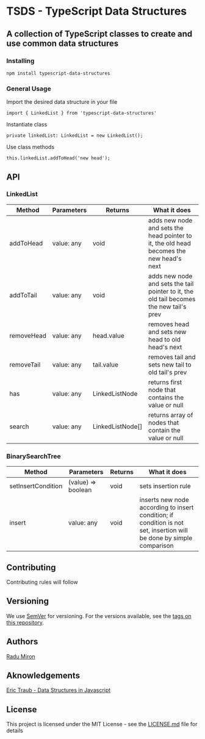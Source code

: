 # TSDS - TypeScript Data Structures

## A collection of TypeScript classes to create and use common data structures

### Installing

 ```
 npm install typescript-data-structures
 ```
### General Usage
Import the desired data structure in your file

```
import { LinkedList } from 'typescript-data-structures'
```

Instantiate class 

```
private linkedList: LinkedList = new LinkedList();
```

Use class methods

```
this.linkedList.addToHead('new head');
```
## API
### LinkedList

Method | Parameters | Returns | What it does
--- | --- | --- | ---
addToHead | value: any | void | adds new node and sets the head pointer to it, the old head becomes the new head's next
addToTail | value: any | void | adds new node and sets the tail pointer to it, the old tail becomes the new tail's prev
removeHead | value: any | head.value | removes head and sets new head to old head's next
removeTail | value: any | tail.value | removes tail and sets new tail to old tail's prev
has | value: any | LinkedListNode | returns first node that contains the value or null
search | value: any | LinkedListNode[] | returns array of nodes that contain the value or null

### BinarySearchTree

Method | Parameters | Returns | What it does
--- | --- | --- | ---
setInsertCondition | (value) => boolean | void | sets insertion rule
insert | value: any | void | inserts new node according to insert condition; if condition is not set, insertion will be done by simple comparison



## Contributing

Contributing rules will follow
## Versioning

We use [SemVer](http://semver.org/) for versioning. For the versions available, see the [tags on this repository](https://github.com/RCMiron/TSDS/tags). 

## Authors

[Radu Miron](https://github.com/RCMiron)

## Aknowledgements

[Eric Traub - Data Structures in Javascript](https://www.udemy.com/learning-data-structures-in-javascript-from-scratch)

## License

This project is licensed under the MIT License - see the [LICENSE.md](LICENSE.md) file for details


